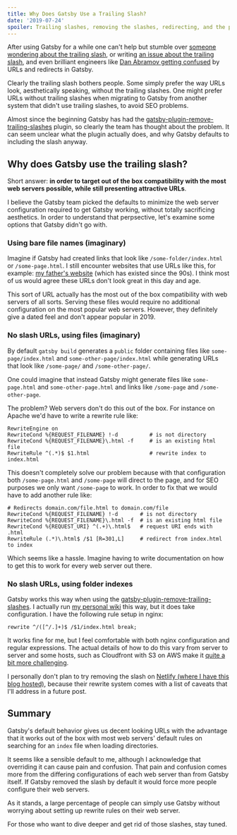 ```yaml
---
title: Why Does Gatsby Use a Trailing Slash?
date: '2019-07-24'
spoiler: Trailing slashes, removing the slashes, redirecting, and the pain.
---
```


After using Gatsby for a while one can't help but stumble over [someone wondering about the trailing slash](https://www.reddit.com/r/gatsbyjs/comments/c907g6/q_on_the_forced_trailing_on_urls_redirects_whats/), or writing [an issue about the trailing slash](https://github.com/gatsbyjs/gatsby/issues/9207
), and even brilliant engineers like [Dan Abramov getting confused](https://twitter.com/dan_abramov/status/1085162944156131330) by URLs and redirects in Gatsby.

Clearly the trailing slash bothers people. Some simply prefer the way URLs look, aesthetically speaking, without the trailing slashes. One might prefer URLs without trailing slashes when migrating to Gatsby from another system that didn't use trailing slashes, to avoid SEO problems.

Almost since the beginning Gatsby has had the [gatsby-plugin-remove-trailing-slashes](https://www.gatsbyjs.org/packages/gatsby-plugin-remove-trailing-slashes/) plugin, so clearly the team has thought about the problem. It can seem unclear what the plugin actually does, and why Gatsby defaults to including the slash anyway.

## Why does Gatsby use the trailing slash?

Short answer: **in order to target out of the box compatibility with the most web servers possible, while still presenting attractive URLs**.

I believe the Gatsby team picked the defaults to minimize the web server configuration required to get Gatsby working, without totally sacrificing aesthetics. In order to understand that perpsective, let's examine some options that Gatsby didn't go with.

### Using bare file names (imaginary)

Imagine if Gatsby had created links that look like `/some-folder/index.html` or `/some-page.html`. I still encounter websites that use URLs like this, for example: [my father's website](https://learninfreedom.org/) (which has existed since the 90s). I think most of us would agree these URLs don't look great in this day and age.

This sort of URL actually has the most out of the box compatibility with web servers of all sorts. Serving these files would require no additional configuration on the most popular web servers. However, they definitely give a dated feel and don't appear popular in 2019.

### No slash URLs, using files (imaginary)

By default `gatsby build` generates a `public` folder containing files like `some-page/index.html` and `some-other-page/index.html` while generating URLs that look like `/some-page/` and `/some-other-page/`.

One could imagine that instead Gatsby might generate files like `some-page.html` and `some-other-page.html` and links like `/some-page` and `/some-other-page`.

The problem? Web servers don't do this out of the box. For instance on Apache we'd have to write a rewrite rule like:

```
RewriteEngine on
RewriteCond %{REQUEST_FILENAME} !-d          # is not directory
RewriteCond %{REQUEST_FILENAME}\.html -f     # is an existing html file
RewriteRule ^(.*)$ $1.html                   # rewrite index to index.html
```

This doesn't completely solve our problem because with that configuration both `/some-page.html` and `/some-page` will direct to the page, and for SEO purposes we only want `/some-page` to work. In order to fix that we would have to add another rule like:

```
# Redirects domain.com/file.html to domain.com/file
RewriteCond %{REQUEST_FILENAME} !-d       # is not directory
RewriteCond %{REQUEST_FILENAME}\.html -f  # is an existing html file
RewriteCond %{REQUEST_URI} ^(.+)\.html$   # request URI ends with .html
RewriteRule (.*)\.html$ /$1 [R=301,L]     # redirect from index.html to index
```

Which seems like a hassle. Imagine having to write documentation on how to get this to work for every web server out there.

### No slash URLs, using folder indexes

Gatsby works this way when using the [gatsby-plugin-remove-trailing-slashes](https://www.gatsbyjs.org/packages/gatsby-plugin-remove-trailing-slashes/). I actually run [my personal wiki](https://zencephalon.com) this way, but it does take configuration. I have the following rule setup in nginx:

```
rewrite ^/([^/.]+)$ /$1/index.html break;
```

It works fine for me, but I feel comfortable with both nginx configuration and regular expressions. The actual details of how to do this vary from server to server and some hosts, such as Cloudfront with S3 on AWS make it [quite a bit more challenging](https://github.com/gatsbyjs/gatsby/issues/9207#issuecomment-479359403).

I personally don't plan to try removing the slash on [Netlify (where I have this blog hosted)](/how-to-build-a-blog-like-overreacted), because their rewrite system comes with a list of caveats that I'll address in a future post.

## Summary

Gatsby's default behavior gives us decent looking URLs with the advantage that it works out of the box with most web servers' default rules on searching for an `index` file when loading directories.

It seems like a sensible default to me, although I acknowledge that overriding it can cause pain and confusion. That pain and confusion comes more from the differing configurations of each web server than from Gatsby itself. If Gatsby removed the slash by default it would force more people configure their web servers.

As it stands, a large percentage of people can simply use Gatsby without worrying about setting up rewrite rules on their web server.

For those who want to dive deeper and get rid of those slashes, stay tuned.